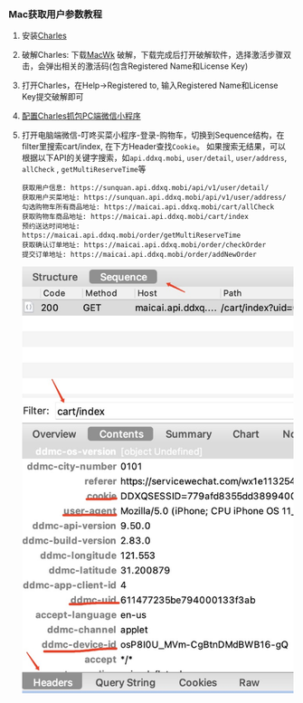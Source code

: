 ### Mac获取用户参数教程

1. 安装[Charles](https://www.charlesproxy.com/download/latest-release/)
2. 破解Charles: 下载[MacWk](https://macwk.com/soft/charles) 破解，下载完成后打开破解软件，选择激活步骤双击，会弹出相关的激活码(包含Registered Name和License Key)
3. 打开Charles，在Help->Registered to, 输入Registered Name和License Key提交破解即可
4. [配置Charles抓包PC端微信小程序](https://blog.csdn.net/z2181745/article/details/123002569)
5. 打开电脑端微信-叮咚买菜小程序-登录-购物车，切换到Sequence结构，在filter里搜索cart/index, 在下方Header查找`Cookie`。
   如果搜索无结果，可以根据以下API的关键字搜索，如`api.ddxq.mobi`, `user/detail`, `user/address`, `allCheck`
   , `getMultiReserveTime`等
   ```
   获取用户信息: https://sunquan.api.ddxq.mobi/api/v1/user/detail/
   获取用户买菜地址: https://sunquan.api.ddxq.mobi/api/v1/user/address/    
   勾选购物车所有商品地址: https://maicai.api.ddxq.mobi/cart/allCheck
   获取购物车商品地址: https://maicai.api.ddxq.mobi/cart/index
   预约送达时间地址: https://maicai.api.ddxq.mobi/order/getMultiReserveTime
   获取确认订单地址: https://maicai.api.ddxq.mobi/order/checkOrder
   提交订单地址: https://maicai.api.ddxq.mobi/order/addNewOrder
   ```

   ![](../images/charles/header.jpg)